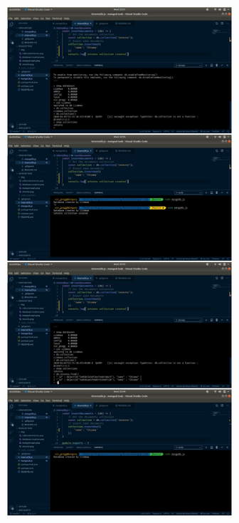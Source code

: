 
<img src='./img/1.jpeg'>


<img src='./img/2.jpeg'>


<img src='./img/3.jpeg'>

<img src='./img/4.jpeg'>
